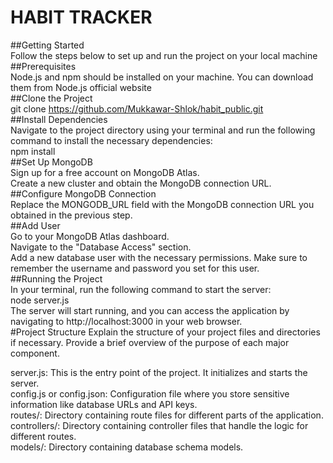 ﻿# HABIT TRACKER

##Getting Started<br />
Follow the steps below to set up and run the project on your local machine<br />
##Prerequisites<br />
Node.js and npm should be installed on your machine. You can download them from Node.js official website<br />
##Clone the Project<br />
git clone https://github.com/Mukkawar-Shlok/habit_public.git<br />
##Install Dependencies<br />
Navigate to the project directory using your terminal and run the following command to install the necessary dependencies:<br />
npm install<br />
##Set Up MongoDB<br />
Sign up for a free account on MongoDB Atlas.<br />
Create a new cluster and obtain the MongoDB connection URL.<br />
##Configure MongoDB Connection<br />
Replace the MONGODB_URL field with the MongoDB connection URL you obtained in the previous step.<br />
##Add User <br />
Go to your MongoDB Atlas dashboard.<br />
Navigate to the "Database Access" section.<br />
Add a new database user with the necessary permissions. Make sure to remember the username and password you set for this user.<br />
##Running the Project<br />
In your terminal, run the following command to start the server:<br />
node server.js<br />
The server will start running, and you can access the application by navigating to http://localhost:3000 in your web browser.<br />
#Project Structure
Explain the structure of your project files and directories if necessary. Provide a brief overview of the purpose of each major component.<br />

server.js: This is the entry point of the project. It initializes and starts the server.<br />
config.js or config.json: Configuration file where you store sensitive information like database URLs and API keys.<br />
routes/: Directory containing route files for different parts of the application.<br />
controllers/: Directory containing controller files that handle the logic for different routes.<br />
models/: Directory containing database schema models.<br />

